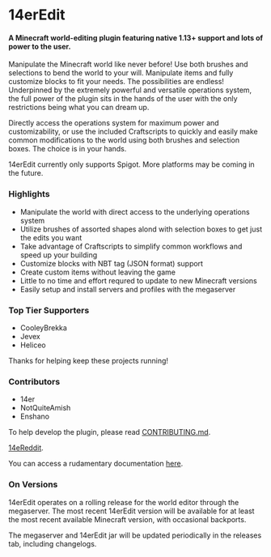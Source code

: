 # 14erEdit

#### A Minecraft world-editing plugin featuring native 1.13+ support and lots of power to the user.

Manipulate the Minecraft world like never before! Use both brushes and selections to bend the world to your will. Manipulate items and fully customize blocks to fit your needs. The possibilities are endless! Underpinned by the extremely powerful and versatile operations system, the full power of the plugin sits in the hands of the user with the only restrictions being what you can dream up.

Directly access the operations system for maximum power and customizability, or use the included Craftscripts to quickly and easily make common modifications to the world using both brushes and selection boxes. The choice is in your hands.

14erEdit currently only supports Spigot. More platforms may be coming in the future.

### Highlights
 - Manipulate the world with direct access to the underlying operations system
 - Utilize brushes of assorted shapes alond with selection boxes to get just the edits you want
 - Take advantage of Craftscripts to simplify common workflows and speed up your building
 - Customize blocks with NBT tag (JSON format) support
 - Create custom items without leaving the game
 - Little to no time and effort requred to update to new Minecraft versions
 - Easily setup and install servers and profiles with the megaserver
 
### Top Tier Supporters

 - CooleyBrekka
 - Jevex
 - Heliceo

Thanks for helping keep these projects running!

### Contributors

- 14er
- NotQuiteAmish
- Enshano

To help develop the plugin, please read [CONTRIBUTING.md](CONTRIBUTING.md).

[14eReddit](https://www.reddit.com/r/14eReddit/).

You can access a rudamentary documentation [here](https://docs.google.com/document/d/1X9vGkVR3y9gnRCK_aUvTJCkJqUQpmQox4QEd8y_kISc/edit?usp=sharing).

### On Versions

14erEdit operates on a rolling release for the world editor through the megaserver. The most recent 14erEdit version will be available for at least the most recent available Minecraft version, with occasional backports.

The megaserver and 14erEdit jar will be updated periodically in the releases tab, including changelogs.
